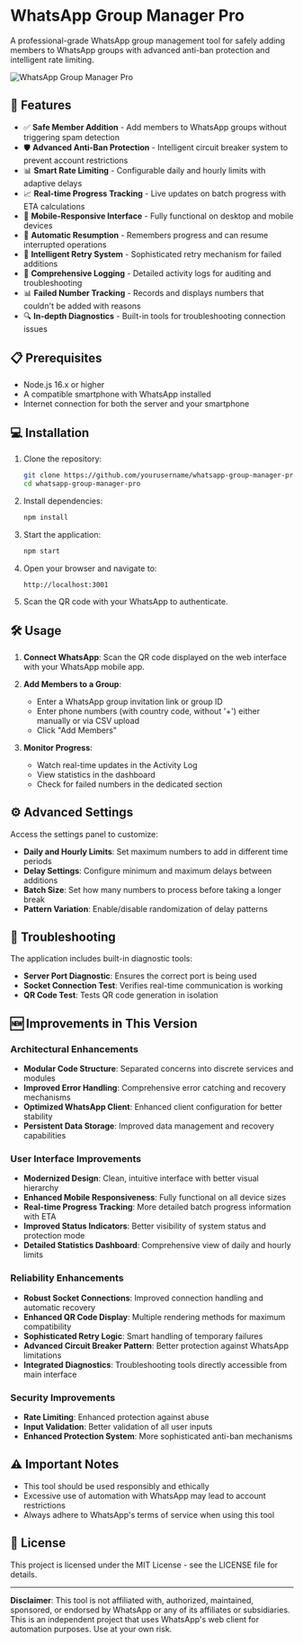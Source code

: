 # WhatsApp Group Manager Pro

A professional-grade WhatsApp group management tool for safely adding members to WhatsApp groups with advanced anti-ban protection and intelligent rate limiting.

![WhatsApp Group Manager Pro](https://img.shields.io/badge/WhatsApp-Group%20Manager%20Pro-25D366?style=for-the-badge&logo=whatsapp&logoColor=white)

## 🚀 Features

- ✅ **Safe Member Addition** - Add members to WhatsApp groups without triggering spam detection
- 🛡️ **Advanced Anti-Ban Protection** - Intelligent circuit breaker system to prevent account restrictions
- 📊 **Smart Rate Limiting** - Configurable daily and hourly limits with adaptive delays
- 📈 **Real-time Progress Tracking** - Live updates on batch progress with ETA calculations
- 📱 **Mobile-Responsive Interface** - Fully functional on desktop and mobile devices
- 🔄 **Automatic Resumption** - Remembers progress and can resume interrupted operations
- 🧠 **Intelligent Retry System** - Sophisticated retry mechanism for failed additions
- 📝 **Comprehensive Logging** - Detailed activity logs for auditing and troubleshooting
- 📊 **Failed Number Tracking** - Records and displays numbers that couldn't be added with reasons
- 🔍 **In-depth Diagnostics** - Built-in tools for troubleshooting connection issues

## 📋 Prerequisites

- Node.js 16.x or higher
- A compatible smartphone with WhatsApp installed
- Internet connection for both the server and your smartphone

## 💻 Installation

1. Clone the repository:
   ```bash
   git clone https://github.com/yourusername/whatsapp-group-manager-pro.git
   cd whatsapp-group-manager-pro
   ```

2. Install dependencies:
   ```bash
   npm install
   ```

3. Start the application:
   ```bash
   npm start
   ```

4. Open your browser and navigate to:
   ```
   http://localhost:3001
   ```

5. Scan the QR code with your WhatsApp to authenticate.

## 🛠️ Usage

1. **Connect WhatsApp**: Scan the QR code displayed on the web interface with your WhatsApp mobile app.

2. **Add Members to a Group**:
   - Enter a WhatsApp group invitation link or group ID
   - Enter phone numbers (with country code, without '+') either manually or via CSV upload
   - Click "Add Members"

3. **Monitor Progress**:
   - Watch real-time updates in the Activity Log
   - View statistics in the dashboard
   - Check for failed numbers in the dedicated section

## ⚙️ Advanced Settings

Access the settings panel to customize:

- **Daily and Hourly Limits**: Set maximum numbers to add in different time periods
- **Delay Settings**: Configure minimum and maximum delays between additions
- **Batch Size**: Set how many numbers to process before taking a longer break
- **Pattern Variation**: Enable/disable randomization of delay patterns

## 🔧 Troubleshooting

The application includes built-in diagnostic tools:

- **Server Port Diagnostic**: Ensures the correct port is being used
- **Socket Connection Test**: Verifies real-time communication is working
- **QR Code Test**: Tests QR code generation in isolation

## 🆕 Improvements in This Version

### Architectural Enhancements
- **Modular Code Structure**: Separated concerns into discrete services and modules
- **Improved Error Handling**: Comprehensive error catching and recovery mechanisms
- **Optimized WhatsApp Client**: Enhanced client configuration for better stability
- **Persistent Data Storage**: Improved data management and recovery capabilities

### User Interface Improvements
- **Modernized Design**: Clean, intuitive interface with better visual hierarchy
- **Enhanced Mobile Responsiveness**: Fully functional on all device sizes
- **Real-time Progress Tracking**: More detailed batch progress information with ETA
- **Improved Status Indicators**: Better visibility of system status and protection mode
- **Detailed Statistics Dashboard**: Comprehensive view of daily and hourly limits

### Reliability Enhancements
- **Robust Socket Connections**: Improved connection handling and automatic recovery
- **Enhanced QR Code Display**: Multiple rendering methods for maximum compatibility
- **Sophisticated Retry Logic**: Smart handling of temporary failures
- **Advanced Circuit Breaker Pattern**: Better protection against WhatsApp limitations
- **Integrated Diagnostics**: Troubleshooting tools directly accessible from main interface

### Security Improvements
- **Rate Limiting**: Enhanced protection against abuse
- **Input Validation**: Better validation of all user inputs
- **Enhanced Protection System**: More sophisticated anti-ban mechanisms

## ⚠️ Important Notes

- This tool should be used responsibly and ethically
- Excessive use of automation with WhatsApp may lead to account restrictions
- Always adhere to WhatsApp's terms of service when using this tool

## 📄 License

This project is licensed under the MIT License - see the LICENSE file for details.

---

**Disclaimer**: This tool is not affiliated with, authorized, maintained, sponsored, or endorsed by WhatsApp or any of its affiliates or subsidiaries. This is an independent project that uses WhatsApp's web client for automation purposes. Use at your own risk.